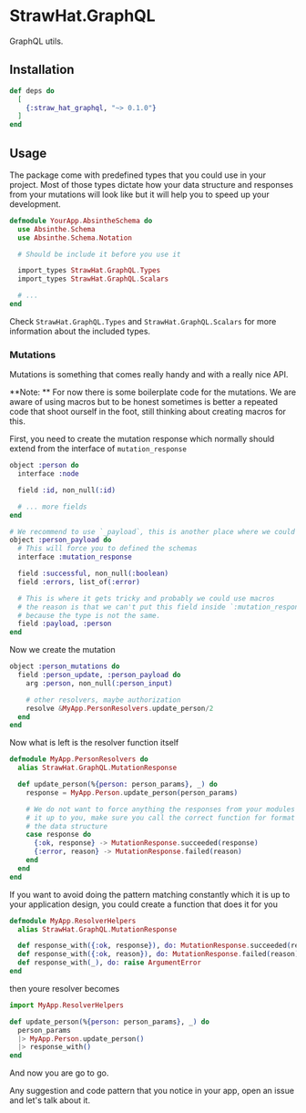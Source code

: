 # StrawHat.GraphQL

GraphQL utils.

## Installation

```elixir
def deps do
  [
    {:straw_hat_graphql, "~> 0.1.0"}
  ]
end
```

## Usage

The package come with predefined types that you could use in your project.
Most of those types dictate how your data structure and responses from your
mutations will look like but it will help you to speed up your development.

```elixir
defmodule YourApp.AbsintheSchema do
  use Absinthe.Schema
  use Absinthe.Schema.Notation

  # Should be include it before you use it

  import_types StrawHat.GraphQL.Types
  import_types StrawHat.GraphQL.Scalars

  # ...
end
```

Check `StrawHat.GraphQL.Types` and `StrawHat.GraphQL.Scalars` for more
information about the included types.

### Mutations

Mutations is something that comes really handy and with a really nice API.

**Note: ** For now there is some boilerplate code for the mutations. We are
aware of using macros but to be honest sometimes is better a repeated code
that shoot ourself in the foot, still thinking about creating macros for this.

First, you need to create the mutation response which normally should extend
from the interface of `mutation_response`

```elixir
object :person do
  interface :node

  field :id, non_null(:id)

  # ... more fields
end

# We recommend to use `_payload`, this is another place where we could macros
object :person_payload do
  # This will force you to defined the schemas
  interface :mutation_response

  field :successful, non_null(:boolean)
  field :errors, list_of(:error)

  # This is where it gets tricky and probably we could use macros
  # the reason is that we can't put this field inside `:mutation_response`
  # because the type is not the same.
  field :payload, :person
end
```

Now we create the mutation

```elixir
object :person_mutations do
  field :person_update, :person_payload do
    arg :person, non_null(:person_input)

    # other resolvers, maybe authorization
    resolve &MyApp.PersonResolvers.update_person/2
  end
end
```

Now what is left is the resolver function itself

```elixir
defmodule MyApp.PersonResolvers do
  alias StrawHat.GraphQL.MutationResponse

  def update_person(%{person: person_params}, _) do
    response = MyApp.Person.update_person(person_params)

    # We do not want to force anything the responses from your modules
    # it up to you, make sure you call the correct function for format
    # the data structure
    case response do
      {:ok, response} -> MutationResponse.succeeded(response)
      {:error, reason} -> MutationResponse.failed(reason)
    end
  end
end
```

If you want to avoid doing the pattern matching constantly which it is up to your
application design, you could create a function that does it for you

```elixir
defmodule MyApp.ResolverHelpers
  alias StrawHat.GraphQL.MutationResponse

  def response_with({:ok, response}), do: MutationResponse.succeeded(response)
  def response_with({:ok, reason}), do: MutationResponse.failed(reason)
  def response_with(_), do: raise ArgumentError
end
```

then youre resolver becomes

```elixir
import MyApp.ResolverHelpers

def update_person(%{person: person_params}, _) do
  person_params
  |> MyApp.Person.update_person()
  |> response_with()
end
```

And now you are go to go.

Any suggestion and code pattern that you notice in your app, open an issue
and let's talk about it.
